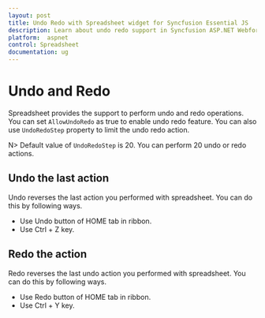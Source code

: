 ```yaml
---
layout: post
title: Undo Redo with Spreadsheet widget for Syncfusion Essential JS
description: Learn about undo redo support in Syncfusion ASP.NET Webforms Spreadsheet control and more details.
platform:  aspnet
control: Spreadsheet
documentation: ug
--- 
```


# Undo and Redo

Spreadsheet provides the support to perform undo and redo operations. You can set `AllowUndoRedo` as true to enable undo redo feature. You can also use `UndoRedoStep` property to limit the undo redo action.

N> Default value of `UndoRedoStep` is 20. You can perform 20 undo or redo actions.

## Undo the last action

Undo reverses the last action you performed with spreadsheet. You can do this by following ways.

* Use Undo button of HOME tab in ribbon.
* Use Ctrl + Z key.

## Redo the action

Redo reverses the last undo action you performed with spreadsheet. You can do this by following ways.

* Use Redo button of HOME tab in ribbon.
* Use Ctrl + Y key.